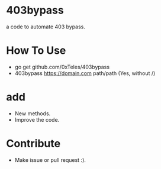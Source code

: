 # 403bypass
 a code to automate 403 bypass.
# How To Use
- go get github.com/0xTeles/403bypass
- 403bypass https://domain.com path/path (Yes, without /)

# add
- New methods.
- Improve the code.
# Contribute 
- Make issue or pull request :). 